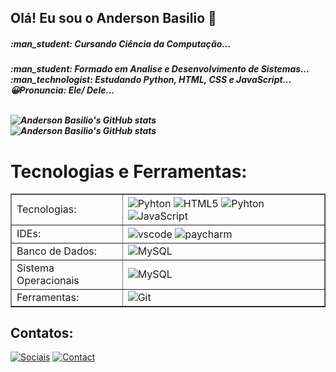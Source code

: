 ## Olá! Eu sou o Anderson Basilio :wave:

  <h5>:man_student: Cursando Ciência da Computação...<br>
  <h5>:man_student: Formado em Analise e Desenvolvimento de Sistemas...<br>
  :man_technologist: Estudando Python, HTML, CSS e JavaScript...<br>
  😀Pronuncia: Ele/ Dele...
  <br><br>
  


![Anderson Basilio's GitHub stats](https://github-readme-stats.vercel.app/api?username=AndersonBasilio&show_icons=true&theme=radical) <br>
![Anderson Basilio's GitHub stats](https://github-readme-stats.vercel.app/api/top-langs/?username=AndersonBasilio&&theme=radical)
  
<h1>Tecnologias e Ferramentas:</h1>
<table border="">
    <tr>
        <td>Tecnologias:</td>
        <td>
            <img align = "center" alt ="Pyhton" src = "https://img.shields.io/badge/Python-14354C?style=for-the-badge&logo=python&logoColor=white"> 
            <img align = "center" alt ="HTML5" src = "https://img.shields.io/badge/HTML5-E34F26?style=for-the-badge&logo=html5&logoColor=white"> 
            <img align = "center" alt ="Pyhton" src = "https://img.shields.io/badge/CSS3-1572B6?style=for-the-badge&logo=css3&logoColor=white"> 
            <img align = "center" alt ="JavaScript" src = "https://img.shields.io/badge/JavaScript-F7DF1E?style=for-the-badge&logo=javascript&logoColor=black">
        </td>
    </tr>
    <tr>
        <td>IDEs:</td>
        <td>
            <img align = "center" alt ="vscode" src ="https://img.shields.io/badge/Visual_Studio_Code-0078D4?style=for-the-badge&logo=visual%20studio%20code&logoColor=white)](https://code.visualstudio.com/"> <img align = "center" alt ="paycharm" src ="https://img.shields.io/badge/PyCharm-000000.svg?&style=for-the-badge&logo=PyCharm&logoColor=white)](https://www.jetbrains.com/pt-br/pycharm">
        </td>
    </tr>
    <tr>
        <td>Banco de Dados:</td>
        <td>
            <img align = "center" alt ="MySQL" src = "https://img.shields.io/badge/MySQL-005C84?style=for-the-badge&logo=mysql&logoColor=white">
        </td>
    </tr>
      <tr>
        <td>Sistema Operacionais</td>
        <td><img align = "center" alt ="MySQL" src = "https://img.shields.io/badge/Windows-0078D6?style=for-the-badge&logo=windows&logoColor=white"></td>
    </tr>
    <tr>
        <td>Ferramentas:</td>
        <td>
            <img align = "center" alt ="Git" src = "https://img.shields.io/badge/GIT-E44C30?style=for-the-badge&logo=git&logoColor=white">
        </td>
    </tr>

</table>

## Contatos:
[![Sociais](https://img.shields.io/badge/LinkedIn-0077B5?style=for-the-badge&logo=linkedin&logoColor=white)](https://www.linkedin.com/in/anderson-santos-4488a5242/)
[![Contact](https://img.shields.io/badge/Gmail-D14836?style=for-the-badge&logo=gmail&logoColor=white)](andersonwylde32@gmail.com)
  
  

